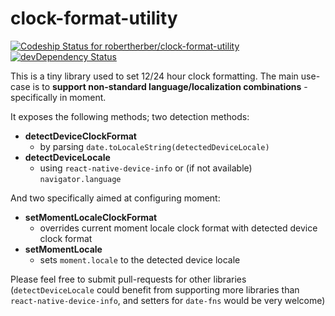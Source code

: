 # clock-format-utility
[ ![Codeship Status for robertherber/clock-format-utility](https://app.codeship.com/projects/78dc88f0-7cf6-0135-5c44-361f0802280c/status?branch=master)](https://app.codeship.com/projects/245786)
[![devDependency Status](https://david-dm.org/robertherber/clock-format-utility/dev-status.svg?style=flat)](https://david-dm.org/robertherber/clock-format-utility?type=dev)


This is a tiny library used to set 12/24 hour clock formatting.
The main use-case is to **support non-standard language/localization combinations** - specifically in moment.

It exposes the following methods; two detection methods:

- **detectDeviceClockFormat**
  - by parsing `date.toLocaleString(detectedDeviceLocale)`
- **detectDeviceLocale**
  - using `react-native-device-info` or (if not available) `navigator.language`

And two specifically aimed at configuring moment:

- **setMomentLocaleClockFormat**
  - overrides current moment locale clock format with detected device clock format
- **setMomentLocale**
  - sets `moment.locale` to the detected device locale

Please feel free to submit pull-requests for other libraries (`detectDeviceLocale` could benefit from supporting more libraries than `react-native-device-info`, and setters for `date-fns` would be very welcome)
